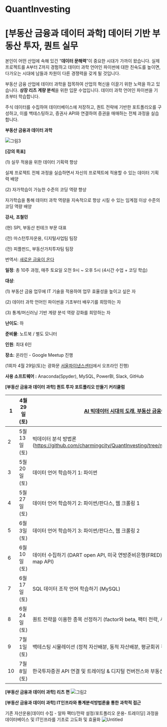 # QuantInvesting
# [부동산 금융과 데이터 과학] 데이터 기반 부동산 투자, 퀀트 실무

본인이 어떤 산업에 속해 있건 “**데이터 문해력**”이 중요한 시대가 가까이 왔습니다. 실제 프로젝트를 A부터 Z까지 경험하고 데이터 과학 언어인 파이썬에 대한 친숙도를 높이면, 다가오는 시대에 남들과 차원이 다른 경쟁력을 갖게 될 것입니다.

부동산 금융 산업에 데이터 과학을 접목하여 산업의 혁신을 이끌기 위한 노력을 하고 있습니다.  **상장 리츠 계량 분석**을 위한 입문 수업입니다. 데이터 과학 언어인 파이썬을 기초부터 학습합니다. 

주식 데이터를 수집하여 데이터베이스에 저장하고, 퀀트 전략에 기반한 포트폴리오를 구성하고, 이를 백테스팅하고, 증권사 API와 연결하여 증권을 매매하는 전체 과정을 실습 합니다.

**부동산 금융과 데이터 과학** 

![그림3](https://user-images.githubusercontent.com/91387160/233765919-0e2953c8-abaa-44b7-8fa6-9b5a94cdafa9.jpg)



**[강의 목표]**

(1) 실무 적용을 위한 데이터 기획력 향상

실제 프로젝트 전체 과정을 실습하면서 자신의 프로젝트에 적용할 수 있는 데이터 기획력 배양

(2) 자가학습이 가능한 수준의 코딩 역량 향상

자가학습을 통해 데이터 과학 역량을 지속적으로 향상 시킬 수 있는 임계점 이상 수준의 코딩 역량 배양

**강사,** **조철민**

(현) SPI, 부동산 핀테크 부문 대표

(전) 마스턴투자운용, 디지털사업팀 팀장

(전) 피플펀드, 부동산가치투자팀 팀장

번역서: [새로운 금융이 온다](http://www.yes24.com/Product/Goods/105049395)

**일정**: 총 10주 과정, 매주 토요일 오전 9시 ~ 오후 5시 (4시간 수업 + 코딩 학습)

**대상**: 

(1) 부동산 금융 업무에 IT 기술을 적용하여 업무 효율성을 높이고 싶은 자

(2) 데이터 과학 언어인 파이썬을 기초부터 배우기를 희망하는 자

(3) 통계/머신러닝 기반 계량 분석 역량 강화를 희망하는 자

**난이도**: 하 

**준비물**: 노트북 / 별도 모니터 

**인원**: 최대 6인 

**장소**:  온라인 - Google Meetup 진행 

(1회차 4월 29일(토)는 광화문 [서울파이낸스센터](https://map.naver.com/v5/entry/place/19468361?c=15,0,0,0,dh)에서 오프라인 진행)

**사용 소프트웨어  :** Anaconda(Spyder), MySQL, PowerBI, Slack, GitHub  

**[부동산 금융과 데이터 과학] 퀀트 투자 포트폴리오 만들기 커리큘럼**

| 1 |  4월 29일(토) | [AI 빅데이터 시대의 도래, 부동산 금융에 데이터 과학 적용하기](https://drive.google.com/drive/u/0/folders/1dZiqOrw0-stPPu7cE24QKd0CJTLPol1d) |
| --- | --- | --- |
| 2 |  5월 13일(토) | 빅데이터 분석 방법론(https://github.com/charmingcity/QuantInvesting/tree/main/2nd_Big_Data_Analysis_Methodology)  |
| 3 |  5월 20일(토) | 데이터 언어 학습하기 1: 파이썬 |
| 4 |  5월 27일(토) | 데이터 언어 학습하기 2: 파이썬/판다스, 웹 크롤링 1 |
| 5 |  6월 3일(토) | 데이터 언어 학습하기 3: 파이썬/판다스, 웹 크롤링 2 |
| 6 |  6월 10일(토) | 데이터 수집하기 (DART open API, 미국 연방준비은행(FRED) API, 한국은행 경제통계시스템 API, Google map API)   |
| 7 |  6월 17일(토) | SQL 데이터 조작 언어 학습하기 (MySQL)  |
| 8 |  6월 24일(토) | 퀀트 전략을 이용한 종목 선정하기 (factor와 beta, 팩터 전략, 샤프지수, 분산 포트폴리오) |
| 9 |  7월 1일(토)  | 백테스팅 시뮬레이션 (정적 자산배분, 동적 자산배분, 평균회귀 전략) |
| 10 |  7월 8일(토)  | 한국투자증권 API 연결 및 트레이딩 & 디지털 컨버전스와 부동산 금융 (AI, DIGITAL TWIN, BLOCKCHAIN) |

**[부동산 금융과 데이터 과학] 리츠 편**
![그림2](https://user-images.githubusercontent.com/91387160/233765900-c801f0cd-5bde-4ba6-9fca-db33ac6b0c82.jpg)



**[부동산 금융과 데이터 과학] IT인프라와 통계분석방법론을 통한 과학적 접근** 

기존 자산운용[데이터 수집 - 알파 팩터/전략 설정/포트폴리오 운용- 트레이딩] 과정을 데이터베이스 및 IT인프라를 기초로 고도화 및 효율화
![Untitled](https://user-images.githubusercontent.com/91387160/233765908-8d06327d-dc00-46d9-b268-e588b7135d56.png)
